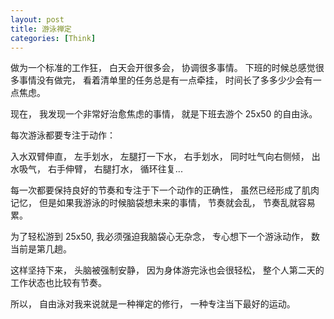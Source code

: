 ```yaml
---
layout: post
title: 游泳禅定
categories: [Think]
---
```


做为一个标准的工作狂， 白天会开很多会， 协调很多事情。 下班的时候总感觉很多事情没有做完， 看着清单里的任务总是有一点牵挂， 时间长了多多少少会有一点焦虑。

现在， 我发现一个非常好治愈焦虑的事情， 就是下班去游个 25x50 的自由泳。

每次游泳都要专注于动作： 

入水双臂伸直， 左手划水， 左腿打一下水， 右手划水， 同时吐气向右侧倾， 出水吸气， 右手伸臂， 右腿打水， 循环往复...

每一次都要保持良好的节奏和专注于下一个动作的正确性， 虽然已经形成了肌肉记忆， 但是如果我游泳的时候脑袋想未来的事情， 节奏就会乱， 节奏乱就容易累。

为了轻松游到 25x50, 我必须强迫我脑袋心无杂念， 专心想下一个游泳动作， 数当前是第几趟。 

这样坚持下来， 头脑被强制安静， 因为身体游完泳也会很轻松， 整个人第二天的工作状态也比较有节奏。

所以， 自由泳对我来说就是一种禅定的修行， 一种专注当下最好的运动。
